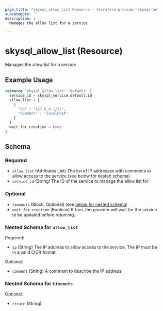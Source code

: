 ```yaml
---
page_title: "skysql_allow_list Resource - terraform-provider-skysql-beta"
subcategory: ""
description: |-
  Manages the allow list for a service

---
```


# skysql_allow_list (Resource)

Manages the allow list for a service

## Example Usage

```terraform
resource "skysql_allow_list" "default" {
  service_id = skysql_service.default.id
  allow_list = [
    {
      "ip" : "127.0.0.1/32",
      "comment" : "localhost"
    }
  ]
  wait_for_creation = true
}
```

<!-- schema generated by tfplugindocs -->
## Schema

### Required

- `allow_list` (Attributes List) The list of IP addresses with comments to allow access to the service (see [below for nested schema](#nestedatt--allow_list))
- `service_id` (String) The ID of the service to manage the allow list for

### Optional

- `timeouts` (Block, Optional) (see [below for nested schema](#nestedblock--timeouts))
- `wait_for_creation` (Boolean) If true, the provider will wait for the service to be updated before returning.

<a id="nestedatt--allow_list"></a>
### Nested Schema for `allow_list`

Required:

- `ip` (String) The IP address to allow access to the service. The IP must be in a valid CIDR format

Optional:

- `comment` (String) A comment to describe the IP address


<a id="nestedblock--timeouts"></a>
### Nested Schema for `timeouts`

Optional:

- `create` (String)

